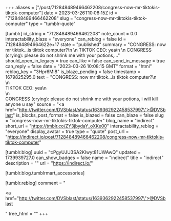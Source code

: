 +++
aliases = ["/post/712848489466462208/congress-now-mr-tiktokis-tiktok-computer"]
date = 2023-03-26T10:08:15Z
id = "712848489466462208"
slug = "congress-now-mr-tiktokis-tiktok-computer"
type = "tumblr-quote"

[tumblr]
id_string = "712848489466462208"
note_count = 0.0
interactability_blaze = "everyone"
can_reblog = false
id = 7.128484894664622e+17
state = "published"
summary = "CONGRESS: now mr tiktok…is tiktok computer?\n \n TIKTOK CEO: yea\n \n CONGRESS (crying): please do not shrink me with your potions,..."
should_open_in_legacy = true
can_like = false
can_send_in_message = true
can_reply = false
date = "2023-03-26 10:08:15 GMT"
format = "html"
reblog_key = "3Hpr6MI8"
is_blaze_pending = false
timestamp = 1679825295.0
text = "CONGRESS: now mr tiktok&hellip;is tiktok computer?\n<br/>\n<br/>TIKTOK CEO: yea\n<br/>\n<br/>CONGRESS (crying): please do not shrink me with your potions, i will kill anyone u say"
source = "<a href=\"http://twitter.com/DVSblast/status/1639362922458537997\">@DVSblast</a>"
is_blocks_post_format = false
is_blazed = false
can_blaze = false
slug = "congress-now-mr-tiktokis-tiktok-computer"
blog_name = "indirect"
short_url = "https://tmblr.co/ZY3jbydaY_oXKe00"
interactability_reblog = "everyone"
display_avatar = true
type = "quote"
post_url = "https://indirect.io/post/712848489466462208/congress-now-mr-tiktokis-tiktok-computer"

[tumblr.blog]
uuid = "t:PgyUJU3SA2Klwyt81UWAwQ"
updated = 1739939727.0
can_show_badges = false
name = "indirect"
title = "indirect"
description = ""
url = "https://indirect.io/"

[tumblr.blog.tumblrmart_accessories]

[tumblr.reblog]
comment = "<p><a href=\"http://twitter.com/DVSblast/status/1639362922458537997\">@DVSblast</a></p>"
tree_html = ""
+++
